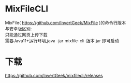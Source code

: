 # MixFileCLI
MixFile( https://github.com/InvertGeek/MixFile )的命令行版本 \
与安卓版区别: \
只能通过网页上传下载 \
需要Java11+运行环境,java -jar mixfile-cli-版本.jar 即可启动

# 下载
https://github.com/InvertGeek/mixfilecli/releases
